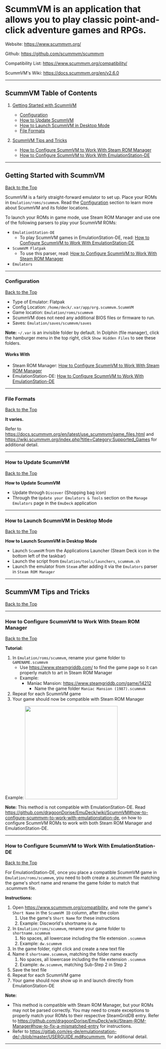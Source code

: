 # ScummVM is an application that allows you to play classic point-and-click adventure games and RPGs.

Website: https://www.scummvm.org/

Github: https://github.com/scummvm/scummvm

Compatibility List: https://www.scummvm.org/compatibility/

ScummVM's Wiki: https://docs.scummvm.org/en/v2.6.0

***

## ScummVM Table of Contents

1. [Getting Started with ScummVM](#getting-started-with-scummvm)
    - [Configuration](#configuration)
    - [How to Update ScummVM](#how-to-update-scummvm)
    - [How to Launch ScummVM in Desktop Mode](#how-to-launch-scummvm-in-desktop-mode)
    - [File Formats](#file-formats)

2. [ScummVM Tips and Tricks](#scummvm-tips-and-tricks)
    - [How to Configure ScummVM to Work With Steam ROM Manager](#how-to-configure-scummvm-to-work-with-steam-rom-manager)
    - [How to Configure ScummVM to Work With EmulationStation-DE](#how-to-configure-scummvm-to-work-with-emulationstation-de)

***

## Getting Started with ScummVM
[Back to the Top](#scummvm-table-of-contents)

ScummVM is a fairly straight-forward emulator to set up. Place your ROMs in `Emulation/roms/scummvm`. Read the [Configuration](#configuration) section to learn more about ScummVM and its folder locations. 

To launch your ROMs in game mode, use Steam ROM Manager and use one of the following parsers to play your ScummVM ROMs:

* `EmulationStation-DE`
  * To play ScummVM games in EmulationStation-DE, read: [How to Configure ScummVM to Work With EmulationStation-DE](#how-to-configure-scummvm-to-work-with-emulationstation-de) 
* `ScummVM Flatpak` 
  * To use this parser, read: [How to Configure ScummVM to Work With Steam ROM Manager](#how-to-configure-scummvm-to-work-with-steam-rom-manager)
* `Emulators`

***

### Configuration
[Back to the Top](#scummvm-table-of-contents)

* Type of Emulator: Flatpak
* Config Location: `/home/deck/.var/app/org.scummvm.ScummVM`
* Game location: `Emulation/roms/scummvm`
* ScummVM does not need any additional BIOS files or firmware to run. 
* Saves: `Emulation/saves/scummvm/saves`

**Note:** `~/.var` is an invisible folder by default. In Dolphin (file manager), click the hamburger menu in the top right, click `Show Hidden Files` to see these folders.

#### Works With
* Steam ROM Manager: [How to Configure ScummVM to Work With Steam ROM Manager](#how-to-configure-scummvm-to-work-with-steam-rom-manager)
* EmulationStation-DE: [How to Configure ScummVM to Work With EmulationStation-DE](#how-to-configure-scummvm-to-work-with-emulationstation-de)


***

### File Formats
[Back to the Top](#scummvm-table-of-contents)

**It varies.**

Refer to https://docs.scummvm.org/en/latest/use_scummvm/game_files.html and https://wiki.scummvm.org/index.php?title=Category:Supported_Games for additional detail. 

***

### How to Update ScummVM
[Back to the Top](#scummvm-table-of-contents)

**How to Update ScummVM**

* Update through `Discover` (Shopping bag icon)
* Through the `Update your Emulators & Tools` section on the `Manage Emulators` page in the `EmuDeck` application


***

### How to Launch ScummVM in Desktop Mode
[Back to the Top](#scummvm-table-of-contents)

**How to Launch ScummVM in Desktop Mode**

* Launch `ScummVM` from the Applications Launcher (Steam Deck icon in the bottom left of the taskbar)
* Launch the script from `Emulation/tools/launchers`, `scummvm.sh`
* Launch the emulator from `Steam` after adding it via the `Emulators` parser in `Steam ROM Manager`



***

## ScummVM Tips and Tricks
[Back to the Top](#scummvm-table-of-contents)

***

### How to Configure ScummVM to Work With Steam ROM Manager
[Back to the Top](#scummvm-table-of-contents)

**Tutorial:**

1. In `Emulation/roms/scummvm`, rename your game folder to `GAMENAME.scummvm` 
   * Use https://www.steamgriddb.com/ to find the game page so it can properly match to art in Steam ROM Manager
   * Example:
      * Maniac Mansion: https://www.steamgriddb.com/game/14212
         * Name the game folder `Maniac Mansion (1987).scummvm`
2. Repeat for each ScummVM game
3. Your game should now be compatible with Steam ROM Manager

Example: <img src="https://user-images.githubusercontent.com/108900299/214456141-c58df2c4-679f-41e3-ac68-f7c850567f9e.png" height="300">

**Note:** This method is not compatible with EmulationStation-DE. Read https://github.com/dragoonDorise/EmuDeck/wiki/ScummVM#how-to-configure-scummvm-to-work-with-emulationstation-de, on how to configure ScummVM ROMs to work with both Steam ROM Manager and EmulationStation-DE. 

***
 
### How to Configure ScummVM to Work With EmulationStation-DE
[Back to the Top](#scummvm-table-of-contents)

For EmulationStation-DE, once you place a compatible ScummVM game in `Emulation/roms/scummvm`, you need to both create a .scummvm file matching the game's short name and rename the game folder to match that .scummvm file. 

**Instructions:**

1. Open https://www.scummvm.org/compatibility, and note the game's `Short Name` in the `ScummVM ID` column, after the colon 
   1. Use the game's `Short Name` for these instructions
   2. Example: Discworld's shortname is `dw`
2. In `Emulation/roms/scummvm`, rename your game folder to `shortname.scummvm`
   1. No spaces, all lowercase including the file extension `.scummvm`
   2. Example: `dw.scummvm`
3. In the game folder, right click and create a new text file
4. Name it `shortname.scummvm`, matching the folder name exactly
   1. No spaces, all lowercase including the file extension `.scummvm`
   2. Example: `dw.scummvm`, matching Sub-Step 2 in Step 2
5. Save the text file
6. Repeat for each ScummVM game
7. Your game should now show up in and launch directly from EmulationStation-DE

**Note:** 

* This method is compatible with Steam ROM Manager, but your ROMs may not be parsed  correctly. You may need to create exceptions to properly match your ROMs to their respective SteamGridDB entry. Refer to https://github.com/dragoonDorise/EmuDeck/wiki/Steam-ROM-Manager#how-to-fix-a-mismatched-entry for instructions.
* Refer to https://gitlab.com/es-de/emulationstation-de/-/blob/master/USERGUIDE.md#scummvm, for additional detail. 


***